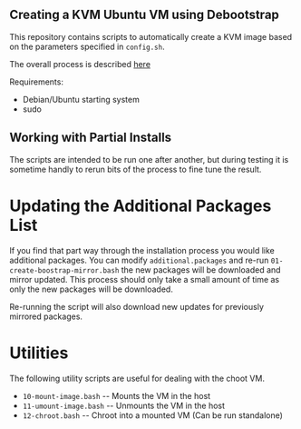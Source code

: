 Creating a KVM Ubuntu VM using Debootstrap
------------------------------------------

This repository contains scripts to automatically create a KVM image
based on the parameters specified in `config.sh`.

The overall process is described [here](http://TODO)

Requirements:
 * Debian/Ubuntu starting system
 * sudo

Working with Partial Installs
-----------------------------

The scripts are intended to be run one after another, but during
testing it is sometime handly to rerun bits of the process to fine
tune the result.

Updating the Additional Packages List
=====================================
If you find that part way through the installation process you would
like additional packages.  You can modify `additional.packages` and
re-run `01-create-boostrap-mirror.bash` the new packages will be
downloaded and mirror updated.  This process should only take a small
amount of time as only the new packages will be downloaded.

Re-running the script will also download new updates for previously
mirrored packages.

Utilities
=========
The following utility scripts are useful for dealing with the choot VM.

 * `10-mount-image.bash` -- Mounts the VM in the host
 * `11-umount-image.bash` -- Unmounts the VM in the host
 * `12-chroot.bash` -- Chroot into a mounted VM (Can be run standalone)

